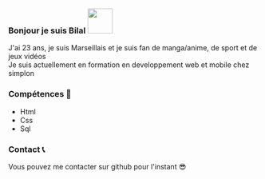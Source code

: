 ### Bonjour je suis Bilal <img src="https://github.com/Bilal17z/Bilal17z/assets/71498660/b47785c9-8093-4890-93f1-ab64490b94af" style="width:50px;">

J'ai 23 ans, je suis Marseillais et je suis fan de manga/anime, de sport et de jeux vidéos </br>
Je suis actuellement en formation en developpement web et mobile chez simplon </br>

### Compétences <font style="vertical-align: inherit;"><font style="vertical-align: inherit;">💫</font></font>
- Html
- Css
- Sql

### Contact <font style="vertical-align: inherit;"><font style="vertical-align: inherit;">📞</font></font>
Vous pouvez me contacter sur github pour l'instant <font style="vertical-align: inherit;"><font style="vertical-align: inherit;">😎</font></font>
<!--
**Bilal17z/Bilal17z** is a ✨ _special_ ✨ repository because its `README.md` (this file) appears on your GitHub profile.

Here are some ideas to get you started:

- 🔭 I’m currently working on ...
- 🌱 I’m currently learning ...
- 👯 I’m looking to collaborate on ...
- 🤔 I’m looking for help with ...
- 💬 Ask me about ...
- 📫 How to reach me: ...
- 😄 Pronouns: ...
- ⚡ Fun fact: ...
-->
